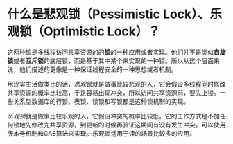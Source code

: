 # 什么是悲观锁（Pessimistic Lock）、乐观锁（Optimistic Lock）？
这两种锁是多线程访问共享资源的的**锁**的一种应用或者实现。他们并不是类似**自旋锁**或者**互斥锁**的底层锁，而是基于其中某个来实现的一种锁。所以从这个层面来说，他们描述的更像是一种保证线程安全的一种思想或者机制。

用现实生活做类比的话，*悲观锁*就是做事比较悲观的人，它会假设多线程同时修改共享资源的概率比较高，于是容易出现冲突，所以访问共享资源前，要先上锁。一些关系型数据库的行锁、表锁、读锁和写锁都是这种锁机制的实现。

*乐观锁*就是做事比较乐观的人，它假设冲突的概率比较低。它的工作方式是不加任何锁地先修改完共享资源，到更新的时候再验证这期间有没有发生冲突。~~可以使用版本号机制和CAS算法来实现。~~乐观锁适用于读的场景比较多的应用。